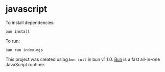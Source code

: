 # javascript

To install dependencies:

```bash
bun install
```

To run:

```bash
bun run index.mjs
```

This project was created using `bun init` in bun v1.1.0. [Bun](https://bun.sh) is a fast all-in-one JavaScript runtime.
